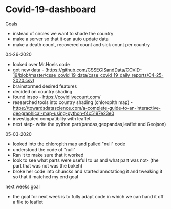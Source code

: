 # Covid-19-dashboard

Goals
- instead of circles we want to shade the country
- make a server so that it can auto update data
- make a death count, recovered count and sick count per country



04-26-2020
- looked over Mr.Hoels code
- got new data - (https://github.com/CSSEGISandData/COVID-19/blob/master/csse_covid_19_data/csse_covid_19_daily_reports/04-25-2020.csv)
- brainstormed desired features
- decided on country shading
- found inspo - https://covidlivecount.com/
- researched tools into country shading (chloroplth map) - https://towardsdatascience.com/a-complete-guide-to-an-interactive-geographical-map-using-python-f4c5197e23e0
- investigated compatiblity with leaflet
- next step- write the python part(pandas,geopandas,leaflet and Geojson) 

05-03-2020
- looked into the chloroplth map and pulled "null" code
- understood the code of "null"
- Ran it to make sure that it worked
- look to see what parts were usefull to us and what part was not- (the part that was not was the bokeh)
- broke her code into chuncks and started annotationg it and tweaking it so that it matched my end goal

next weeks goal
- the goal for next week is to fully adapt code in which we can hand it off a file to leaflet
